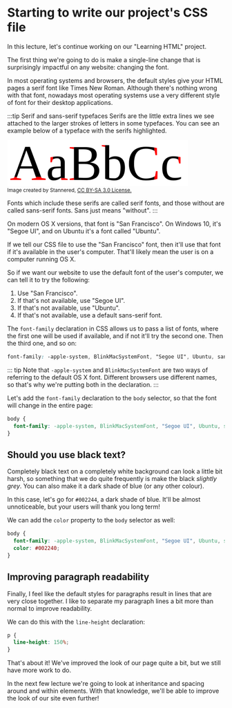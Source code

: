 # Starting to write our project's CSS file

In this lecture, let's continue working on our "Learning HTML" project.

The first thing we're going to do is make a single-line change that is surprisingly impactful on any website: changing the font.

In most operating systems and browsers, the default styles give your HTML pages a serif font like Times New Roman. Although there's nothing wrong with that font, nowadays most operating systems use a very different style of font for their desktop applications.

:::tip Serif and sans-serif typefaces
Serifs are the little extra lines we see attached to the larger strokes of letters in some typefaces. You can see an example below of a typeface with the serifs highlighted.

![A typeface with the serifs highlighted in red.](./assets/Serif_and_sans-serif_03.svg)
<small style="display: block;">Image created by Stannered, <a href="https://creativecommons.org/licenses/by-sa/3.0/">CC BY-SA 3.0 License.</a></small>

Fonts which include these serifs are called serif fonts, and those without are called sans-serif fonts. Sans just means "without".
:::

On modern OS X versions, that font is "San Francisco". On Windows 10, it's "Segoe UI", and on Ubuntu it's a font called "Ubuntu".

If we tell our CSS file to use the "San Francisco" font, then it'll use that font if it's available in the user's computer. That'll likely mean the user is on a computer running OS X.

So if we want our website to use the default font of the user's computer, we can tell it to try the following:

1) Use "San Francisco".
2) If that's not available, use "Segoe UI".
3) If that's not available, use "Ubuntu".
4) If that's not available, use a default sans-serif font.

The `font-family` declaration in CSS allows us to pass a list of fonts, where the first one will be used if available, and if not it'll try the second one. Then the third one, and so on:

```css
font-family: -apple-system, BlinkMacSystemFont, "Segoe UI", Ubuntu, sans-serif
```

::: tip
Note that `-apple-system` and `BlinkMacSystemFont` are two ways of referring to the default OS X font. Different browsers use different names, so that's why we're putting both in the declaration.
:::

Let's add the `font-family` declaration to the `body` selector, so that the font will change in the entire page:

```css
body {
  font-family: -apple-system, BlinkMacSystemFont, "Segoe UI", Ubuntu, sans-serif;
}
```

## Should you use black text?

Completely black text on a completely white background can look a little bit harsh, so something that we do quite frequently is make the black _slightly grey_. You can also make it a dark shade of blue (or any other colour).

In this case, let's go for `#002244`, a dark shade of blue. It'll be almost unnoticeable, but your users will thank you long term!

We can add the `color` property to the `body` selector as well:

```css
body {
  font-family: -apple-system, BlinkMacSystemFont, "Segoe UI", Ubuntu, sans-serif;
  color: #002240;
}
```

## Improving paragraph readability

Finally, I feel like the default styles for paragraphs result in lines that are very close together. I like to separate my paragraph lines a bit more than normal to improve readability.

We can do this with the `line-height` declaration:

```css
p {
  line-height: 150%;
}
```

That's about it! We've improved the look of our page quite a bit, but we still have more work to do.

In the next few lecture we're going to look at inheritance and spacing around and within elements. With that knowledge, we'll be able to improve the look of our site even further!